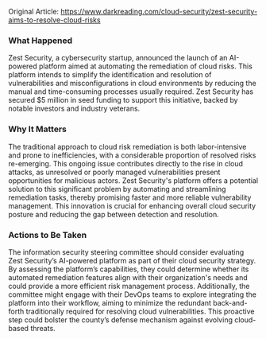 Original Article: https://www.darkreading.com/cloud-security/zest-security-aims-to-resolve-cloud-risks

### What Happened

Zest Security, a cybersecurity startup, announced the launch of an AI-powered platform aimed at automating the remediation of cloud risks. This platform intends to simplify the identification and resolution of vulnerabilities and misconfigurations in cloud environments by reducing the manual and time-consuming processes usually required. Zest Security has secured $5 million in seed funding to support this initiative, backed by notable investors and industry veterans.

### Why It Matters

The traditional approach to cloud risk remediation is both labor-intensive and prone to inefficiencies, with a considerable proportion of resolved risks re-emerging. This ongoing issue contributes directly to the rise in cloud attacks, as unresolved or poorly managed vulnerabilities present opportunities for malicious actors. Zest Security's platform offers a potential solution to this significant problem by automating and streamlining remediation tasks, thereby promising faster and more reliable vulnerability management. This innovation is crucial for enhancing overall cloud security posture and reducing the gap between detection and resolution.

### Actions to Be Taken

The information security steering committee should consider evaluating Zest Security’s AI-powered platform as part of their cloud security strategy. By assessing the platform’s capabilities, they could determine whether its automated remediation features align with their organization's needs and could provide a more efficient risk management process. Additionally, the committee might engage with their DevOps teams to explore integrating the platform into their workflow, aiming to minimize the redundant back-and-forth traditionally required for resolving cloud vulnerabilities. This proactive step could bolster the county’s defense mechanism against evolving cloud-based threats.